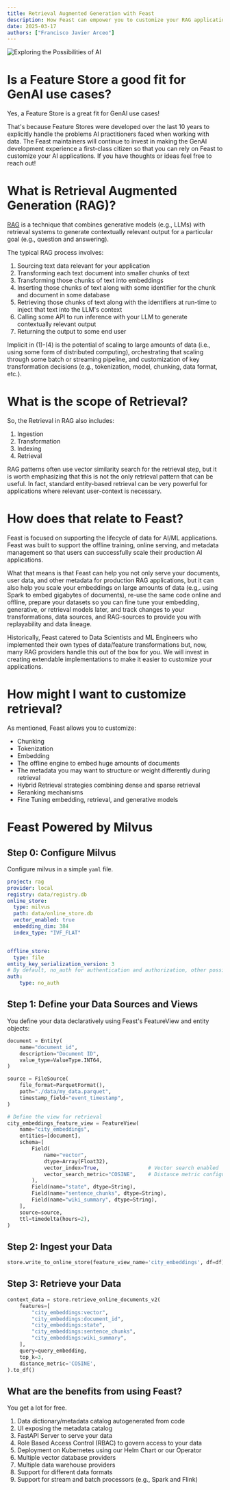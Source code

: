 ```yaml
---
title: Retrieval Augmented Generation with Feast 
description: How Feast can empower you to customize your RAG applications for maximum flexibility.
date: 2025-03-17
authors: ["Francisco Javier Arceo"]
---
```


<div class="hero-image">
  <img src="/images/blog/space.jpg" alt="Exploring the Possibilities of AI" loading="lazy">
</div>

# Is a Feature Store a good fit for GenAI use cases?
Yes, a Feature Store is a great fit for GenAI use cases! 

That's because Feature Stores were developed over the last 10 years to explicitly handle the problems AI 
practitioners faced when working with data. The Feast maintainers will continue to invest in making the GenAI development experience a first-class 
citizen so that you can rely on Feast to customize your AI applications. If you have thoughts or ideas 
feel free to reach out!

# What is Retrieval Augmented Generation (RAG)?
[RAG](https://en.wikipedia.org/wiki/Retrieval-augmented_generation) is a technique that combines generative models 
(e.g., LLMs) with retrieval systems to generate contextually relevant output for a particular goal (e.g., 
question and answering).

The typical RAG process involves:
1. Sourcing text data relevant for your application
2. Transforming each text document into smaller chunks of text
3. Transforming those chunks of text into embeddings
4. Inserting those chunks of text along with some identifier for the chunk and document in some database
5. Retrieving those chunks of text along with the identifiers at run-time to inject that text into the LLM's context
6. Calling some API to run inference with your LLM to generate contextually relevant output
7. Returning the output to some end user

Implicit in (1)-(4) is the potential of scaling to large amounts of data (i.e., using some form of distributed computing),
orchestrating that scaling through some batch or streaming pipeline, and customization of key transformation decisions
(e.g., tokenization, model, chunking, data format, etc.).

# What is the scope of Retrieval?
So, the Retrieval in RAG also includes:
1. Ingestion
1. Transformation
1. Indexing
1. Retrieval

RAG patterns often use vector similarity search for the retrieval step, but it is worth emphasizing that this is not the
only retrieval pattern that can be useful. In fact, standard entity-based retrieval can be very powerful for 
applications where relevant user-context is necessary.

# How does that relate to Feast?
Feast is focused on supporting the lifecycle of data for AI/ML applications. Feast was built to support the
offline training, online serving, and metadata management so that users can successfully scale their production AI
applications.

What that means is that Feast can help you not only serve your documents, user data, and other metadata for production 
RAG applications, but it can also help you scale your embeddings on large amounts of data (e.g,. using Spark to embed 
gigabytes of documents), re-use the same code online and offline, prepare your datasets so you can fine tune your
embedding, generative, or retrieval models later, and track changes to your transformations, data sources, and 
RAG-sources to provide you with replayability and data lineage.

Historically, Feast catered to Data Scientists and ML Engineers who implemented their own types of data/feature transformations but, now, 
many RAG providers handle this out of the box for you. We will invest in creating extendable implementations to make it easier 
to customize your applications.

# How might I want to customize retrieval?
As mentioned, Feast allows you to customize:
- Chunking
- Tokenization
- Embedding
- The offline engine to embed huge amounts of documents
- The metadata you may want to structure or weight differently during retrieval
- Hybrid Retrieval strategies combining dense and sparse retrieval
- Reranking mechanisms
- Fine Tuning embedding, retrieval, and generative models

# Feast Powered by Milvus

## Step 0: Configure Milvus
Configure milvus in a simple `yaml` file.
```yaml
project: rag
provider: local
registry: data/registry.db
online_store:
  type: milvus
  path: data/online_store.db
  vector_enabled: true
  embedding_dim: 384
  index_type: "IVF_FLAT"


offline_store:
  type: file
entity_key_serialization_version: 3
# By default, no_auth for authentication and authorization, other possible values kubernetes and oidc. Refer the documentation for more details.
auth:
    type: no_auth
```

## Step 1: Define your Data Sources and Views
You define your data declaratively using Feast's FeatureView and entity objects:
```python
document = Entity(
    name="document_id",
    description="Document ID",
    value_type=ValueType.INT64,
)

source = FileSource(
    file_format=ParquetFormat(),
    path="./data/my_data.parquet",
    timestamp_field="event_timestamp",
)

# Define the view for retrieval
city_embeddings_feature_view = FeatureView(
    name="city_embeddings",
    entities=[document],
    schema=[
        Field(
            name="vector",
            dtype=Array(Float32),
            vector_index=True,                # Vector search enabled
            vector_search_metric="COSINE",    # Distance metric configured
        ),
        Field(name="state", dtype=String),
        Field(name="sentence_chunks", dtype=String),
        Field(name="wiki_summary", dtype=String),
    ],
    source=source,
    ttl=timedelta(hours=2),
)
```

## Step 2: Ingest your Data

```python
store.write_to_online_store(feature_view_name='city_embeddings', df=df)
```

## Step 3: Retrieve your Data

```python
context_data = store.retrieve_online_documents_v2(
    features=[
        "city_embeddings:vector",
        "city_embeddings:document_id",
        "city_embeddings:state",
        "city_embeddings:sentence_chunks",
        "city_embeddings:wiki_summary",
    ],
    query=query_embedding,
    top_k=3,
    distance_metric='COSINE',
).to_df()
```

## What are the benefits from using Feast?
You get a lot for free.
1. Data dictionary/metadata catalog autogenerated from code
3. UI exposing the metadata catalog 
2. FastAPI Server to serve your data
3. Role Based Access Control (RBAC) to govern access to your data
6. Deployment on Kubernetes using our Helm Chart or our Operator
7. Multiple vector database providers
8. Multiple data warehouse providers
9. Support for different data formats
10. Support for stream and batch processors  (e.g., Spark and Flink)